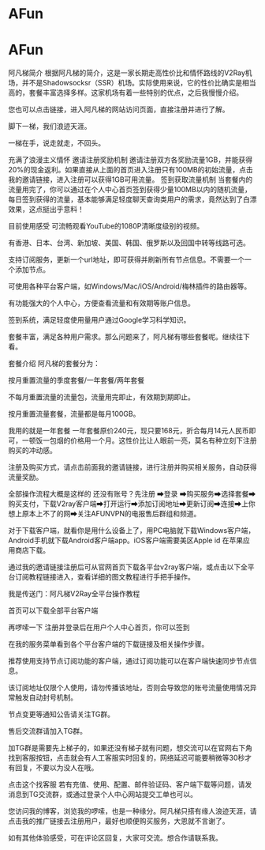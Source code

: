 # AFun
# AFun
阿凡梯简介
根据阿凡梯的简介，这是一家长期走高性价比和情怀路线的V2Ray机场，并不是Shadowsocksr（SSR）机场。实际使用来说，它的性价比确实是相当高的，套餐丰富选择多样。这家机场有着一些特别的优点，之后我慢慢介绍。

您也可以点击链接，进入阿凡梯的网站访问页面，直接注册并进行了解。

脚下一梯，我们浪迹天涯。

一梯在手，说走就走，不回头。

充满了浪漫主义情怀
邀请注册奖励机制
邀请注册双方各奖励流量1GB，并能获得20%的现金返利。如果直接从上面的首页进入注册只有100MB的初始流量，点击我的邀请链接，进入注册可以获得1GB可用流量。
签到获取流量机制
当套餐内的流量用完了，你可以通过在个人中心首页签到获得少量100MB以内的随机流量，每日签到获得的流量，基本能够满足轻度聊天查询类用户的需求，竟然达到了白漂效果，这点挺出乎意料！

目前使用感受
可流畅观看YouTube的1080P清晰度级别的视频。

有香港、日本、台湾、新加坡、美国、韩国、俄罗斯以及回国中转等线路可选。

支持订阅服务，更新一个url地址，即可获得并刷新所有节点信息。不需要一个一个添加节点。

可使用各种平台客户端，如Windows/Mac/iOS/Android/梅林插件的路由器等。

有功能强大的个人中心，方便查看流量和有效期等账户信息。

签到系统，满足轻度使用量用户通过Google学习科学知识。

套餐丰富，满足各种用户需求。那么问题来了，阿凡梯有哪些套餐呢。继续往下看。

套餐介绍
阿凡梯的套餐分为：

按月重置流量的季度套餐/一年套餐/两年套餐

不每月重置流量的流量包，流量用完即止，有效期到期即止。

按月重置流量套餐，流量都是每月100GB。

我用的就是一年套餐
一年套餐原价240元，现只要168元，折合每月14元人民币即可，一顿饭一包烟的价格用一个月。这性价比让人眼前一亮，莫名有种立刻下注册购买的冲动感。

注册及购买方式，请点击前面我的邀请链接，进行注册并购买相关服务，自动获得流量奖励。

全部操作流程大概是这样的
还没有账号？先注册 ➡登录 ➡购买服务➡选择套餐➡购买支付，下载V2ray客户端➡打开运行➡添加订阅地址➡更新订阅➡连接➡上你想上原本上不了的网➡关注AFUNVPN的电报售后群组和频道。

对于下载客户端，就看你是用什么设备上了，用PC电脑就下载Windows客户端，Android手机就下载Android客户端app。iOS客户端需要美区Apple id 在苹果应用商店下载。

通过我的邀请链接注册后可从官网首页下载各平台v2ray客户端，或点击以下全平台订阅教程链接进入，查看详细的图文教程进行手把手操作。

我是传送门：阿凡梯V2Ray全平台操作教程



首页可以下载全部平台客户端

再啰嗦一下
注册并登录后在用户个人中心首页，你可以签到

在我的服务菜单看到各个平台客户端的下载链接及相关操作步骤。

推荐使用支持节点订阅功能的客户端，通过订阅功能可以在客户端快速同步节点信息。

该订阅地址仅限个人使用，请勿传播该地址，否则会导致您的账号流量使用情况异常触发自动封号机制。

节点变更等通知公告请关注TG群。

售后交流群请加入TG群。

加TG群是需要先上梯子的，如果还没有梯子就有问题，想交流可以在官网右下角找到客服按钮，点击就会有人工客服实时回复的，网络延迟可能要稍微等30秒才有回复，不要以为没人在哦。

点击这个找客服
若有充值、使用、配置、邮件验证码、客户端下载等问题，请发消息到TG交流群，或通过登录个人中心网站提交工单也可以。

您访问我的博客，浏览我的啰嗦，也是一种缘分。阿凡梯只搭有缘人浪迹天涯，请点击我的推广链接去注册用户，最好也顺便购买服务，大恩就不言谢了。

如有其他体验感受，可在评论区回复，大家可交流。想合作请联系我。
